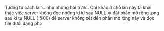 Tương tự cách làm...như những bài trước. Chỉ khác ở chỗ lần này ta khai thác việc server không đọc những kí tự sau NULL => đặt phần mở rộng .png sau kí tự NULL ( %00) để server không xét đến phần mở rộng này và đọc file dưới dạng php